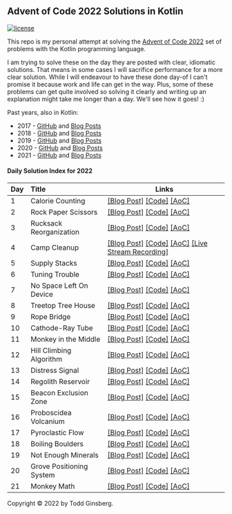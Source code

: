
## Advent of Code 2022 Solutions in Kotlin

[![license](https://img.shields.io/github/license/tginsberg/advent-2022-kotlin)]()

This repo is my personal attempt at solving the [Advent of Code 2022](http://adventofcode.com/2022) set of problems with
the Kotlin programming language.

I am trying to solve these on the day they are posted with clear, idiomatic solutions. That means in some cases I will
sacrifice performance for a more clear solution. While I will endeavour to have these done day-of I can't promise it
because work and life can get in the way. Plus, some of these problems can get quite involved so solving it clearly and
writing up an explanation might take me longer than a day. We'll see how it goes! :)

Past years, also in Kotlin:

* 2017 - [GitHub](https://github.com/tginsberg/advent-2017-kotlin/)
  and [Blog Posts](https://todd.ginsberg.com/post/advent-of-code/2017/)
* 2018 - [GitHub](https://github.com/tginsberg/advent-2018-kotlin/)
  and [Blog Posts](https://todd.ginsberg.com/post/advent-of-code/2018/)
* 2019 - [GitHub](https://github.com/tginsberg/advent-2019-kotlin/)
  and [Blog Posts](https://todd.ginsberg.com/post/advent-of-code/2019/)
* 2020 - [GitHub](https://github.com/tginsberg/advent-2020-kotlin/)
  and [Blog Posts](https://todd.ginsberg.com/post/advent-of-code/2020/)
* 2021 - [GitHub](https://github.com/tginsberg/advent-2021-kotlin/)
  and [Blog Posts](https://todd.ginsberg.com/post/advent-of-code/2021/)

#### Daily Solution Index for 2022

| Day | Title                    | Links                                                                                                                                                                                                                                                                                                                   |
|-----|:-------------------------|-------------------------------------------------------------------------------------------------------------------------------------------------------------------------------------------------------------------------------------------------------------------------------------------------------------------------|
| 1   | Calorie Counting         | [\[Blog Post\]](https://todd.ginsberg.com/post/advent-of-code/2022/day1/) [\[Code\]](https://github.com/tginsberg/advent-2022-kotlin/blob/main/src/main/kotlin/com/ginsberg/advent2022/Day01.kt) [\[AoC\]](http://adventofcode.com/2022/day/1)                                                                          |
| 2   | Rock Paper Scissors      | [\[Blog Post\]](https://todd.ginsberg.com/post/advent-of-code/2022/day2/) [\[Code\]](https://github.com/tginsberg/advent-2022-kotlin/blob/main/src/main/kotlin/com/ginsberg/advent2022/Day02.kt) [\[AoC\]](http://adventofcode.com/2022/day/2)                                                                          |
| 3   | Rucksack Reorganization  | [\[Blog Post\]](https://todd.ginsberg.com/post/advent-of-code/2022/day3/) [\[Code\]](https://github.com/tginsberg/advent-2022-kotlin/blob/main/src/main/kotlin/com/ginsberg/advent2022/Day03.kt) [\[AoC\]](http://adventofcode.com/2022/day/3)                                                                          |
| 4   | Camp Cleanup             | [\[Blog Post\]](https://todd.ginsberg.com/post/advent-of-code/2022/day4/) [\[Code\]](https://github.com/tginsberg/advent-2022-kotlin/blob/main/src/main/kotlin/com/ginsberg/advent2022/Day04.kt) [\[AoC\]](http://adventofcode.com/2022/day/4) [\[Live Stream Recording\]](https://www.youtube.com/watch?v=dBIbr55YS0A) |
| 5   | Supply Stacks            | [\[Blog Post\]](https://todd.ginsberg.com/post/advent-of-code/2022/day5/) [\[Code\]](https://github.com/tginsberg/advent-2022-kotlin/blob/main/src/main/kotlin/com/ginsberg/advent2022/Day05.kt) [\[AoC\]](http://adventofcode.com/2022/day/5)                                                                          |
| 6   | Tuning Trouble           | [\[Blog Post\]](https://todd.ginsberg.com/post/advent-of-code/2022/day6/) [\[Code\]](https://github.com/tginsberg/advent-2022-kotlin/blob/main/src/main/kotlin/com/ginsberg/advent2022/Day06.kt) [\[AoC\]](http://adventofcode.com/2022/day/6)                                                                          |
| 7   | No Space Left On Device  | [\[Blog Post\]](https://todd.ginsberg.com/post/advent-of-code/2022/day7/) [\[Code\]](https://github.com/tginsberg/advent-2022-kotlin/blob/main/src/main/kotlin/com/ginsberg/advent2022/Day07.kt) [\[AoC\]](http://adventofcode.com/2022/day/7)                                                                          |
| 8   | Treetop Tree House       | [\[Blog Post\]](https://todd.ginsberg.com/post/advent-of-code/2022/day8/) [\[Code\]](https://github.com/tginsberg/advent-2022-kotlin/blob/main/src/main/kotlin/com/ginsberg/advent2022/Day08.kt) [\[AoC\]](http://adventofcode.com/2022/day/8)                                                                          |
| 9   | Rope Bridge              | [\[Blog Post\]](https://todd.ginsberg.com/post/advent-of-code/2022/day9/) [\[Code\]](https://github.com/tginsberg/advent-2022-kotlin/blob/main/src/main/kotlin/com/ginsberg/advent2022/Day09.kt) [\[AoC\]](http://adventofcode.com/2022/day/9)                                                                          |
| 10  | Cathode-Ray Tube         | [\[Blog Post\]](https://todd.ginsberg.com/post/advent-of-code/2022/day10/) [\[Code\]](https://github.com/tginsberg/advent-2022-kotlin/blob/main/src/main/kotlin/com/ginsberg/advent2022/Day10.kt) [\[AoC\]](http://adventofcode.com/2022/day/10)                                                                        |
| 11  | Monkey in the Middle     | [\[Blog Post\]](https://todd.ginsberg.com/post/advent-of-code/2022/day11/) [\[Code\]](https://github.com/tginsberg/advent-2022-kotlin/blob/main/src/main/kotlin/com/ginsberg/advent2022/Day11.kt) [\[AoC\]](http://adventofcode.com/2022/day/11)                                                                        |
| 12  | Hill Climbing Algorithm  | [\[Blog Post\]](https://todd.ginsberg.com/post/advent-of-code/2022/day12/) [\[Code\]](https://github.com/tginsberg/advent-2022-kotlin/blob/main/src/main/kotlin/com/ginsberg/advent2022/Day12.kt) [\[AoC\]](http://adventofcode.com/2022/day/12)                                                                        |
| 13  | Distress Signal          | [\[Blog Post\]](https://todd.ginsberg.com/post/advent-of-code/2022/day13/) [\[Code\]](https://github.com/tginsberg/advent-2022-kotlin/blob/main/src/main/kotlin/com/ginsberg/advent2022/Day13.kt) [\[AoC\]](http://adventofcode.com/2022/day/13)                                                                        |
| 14  | Regolith Reservoir       | [\[Blog Post\]](https://todd.ginsberg.com/post/advent-of-code/2022/day14/) [\[Code\]](https://github.com/tginsberg/advent-2022-kotlin/blob/main/src/main/kotlin/com/ginsberg/advent2022/Day14.kt) [\[AoC\]](http://adventofcode.com/2022/day/14)                                                                        |
| 15  | Beacon Exclusion Zone    | [\[Blog Post\]](https://todd.ginsberg.com/post/advent-of-code/2022/day15/) [\[Code\]](https://github.com/tginsberg/advent-2022-kotlin/blob/main/src/main/kotlin/com/ginsberg/advent2022/Day15.kt) [\[AoC\]](http://adventofcode.com/2022/day/15)                                                                        |
| 16  | Proboscidea Volcanium    | [\[Blog Post\]](https://todd.ginsberg.com/post/advent-of-code/2022/day16/) [\[Code\]](https://github.com/tginsberg/advent-2022-kotlin/blob/main/src/main/kotlin/com/ginsberg/advent2022/Day16.kt) [\[AoC\]](http://adventofcode.com/2022/day/16)                                                                        |
| 17  | Pyroclastic Flow         | [\[Blog Post\]](https://todd.ginsberg.com/post/advent-of-code/2022/day17/) [\[Code\]](https://github.com/tginsberg/advent-2022-kotlin/blob/main/src/main/kotlin/com/ginsberg/advent2022/Day17.kt) [\[AoC\]](http://adventofcode.com/2022/day/17)                                                                        |
| 18  | Boiling Boulders         | [\[Blog Post\]](https://todd.ginsberg.com/post/advent-of-code/2022/day18/) [\[Code\]](https://github.com/tginsberg/advent-2022-kotlin/blob/main/src/main/kotlin/com/ginsberg/advent2022/Day18.kt) [\[AoC\]](http://adventofcode.com/2022/day/18)                                                                        |
| 19  | Not Enough Minerals      | [\[Blog Post\]](https://todd.ginsberg.com/post/advent-of-code/2022/day19/) [\[Code\]](https://github.com/tginsberg/advent-2022-kotlin/blob/main/src/main/kotlin/com/ginsberg/advent2022/Day19.kt) [\[AoC\]](http://adventofcode.com/2022/day/19)                                                                        |
| 20  | Grove Positioning System | [\[Blog Post\]](https://todd.ginsberg.com/post/advent-of-code/2022/day20/) [\[Code\]](https://github.com/tginsberg/advent-2022-kotlin/blob/main/src/main/kotlin/com/ginsberg/advent2022/Day20.kt) [\[AoC\]](http://adventofcode.com/2022/day/20)                                                                        |
| 21  | Monkey Math              | [\[Blog Post\]](https://todd.ginsberg.com/post/advent-of-code/2022/day21/) [\[Code\]](https://github.com/tginsberg/advent-2022-kotlin/blob/main/src/main/kotlin/com/ginsberg/advent2022/Day21.kt) [\[AoC\]](http://adventofcode.com/2022/day/21)                                                                        |

Copyright &copy; 2022 by Todd Ginsberg.

